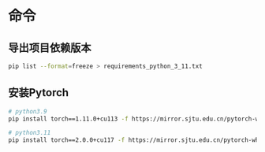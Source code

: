# 命令

## 导出项目依赖版本

```bash
pip list --format=freeze > requirements_python_3_11.txt
```

##  安装Pytorch

```bash
# python3.9
pip install torch==1.11.0+cu113 -f https://mirror.sjtu.edu.cn/pytorch-wheels/cu113/?mirror_intel_list

# python3.11
pip install torch==2.0.0+cu117 -f https://mirror.sjtu.edu.cn/pytorch-wheels/cu117/?mirror_intel_list
```
